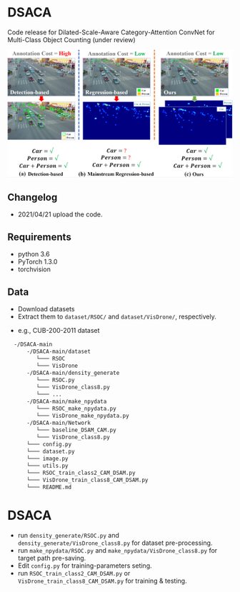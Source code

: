 # DSACA
Code release for Dilated-Scale-Aware Category-Attention ConvNet for Multi-Class Object Counting (under review)

![Image text](https://github.com/PRIS-CV/DSACA/blob/main/images/intro.png)

## Changelog
- 2021/04/21 upload the code.

## Requirements
- python 3.6
- PyTorch 1.3.0
- torchvision

## Data
- Download datasets
- Extract them to `dataset/RSOC/` and `dataset/VisDrone/`, respectively.
* e.g., CUB-200-2011 dataset
```
  -/DSACA-main
      -/DSACA-main/dataset
         └─── RSOC
         └─── VisDrone
      -/DSACA-main/density_generate
         └─── RSOC.py
         └─── VisDrone_class8.py
         └─── ...
      -/DSACA-main/make_npydata
         └─── RSOC_make_npydata.py
         └─── VisDrone_make_npydata.py
      -/DSACA-main/Network
         └─── baseline_DSAM_CAM.py
         └─── VisDrone_class8.py
      └─── config.py
      └─── dataset.py
      └─── image.py
      └─── utils.py
      └─── RSOC_train_class2_CAM_DSAM.py
      └─── VisDrone_train_class8_CAM_DSAM.py
      └─── README.md
 ```
 
# DSACA
- run `density_generate/RSOC.py` and `density_generate/VisDrone_class8.py` for dataset pre-processing.
- run `make_npydata/RSOC.py` and `make_npydata/VisDrone_class8.py` for target path pre-saving.
- Edit `config.py` for training-parameters seting.
- run `RSOC_train_class2_CAM_DSAM.py` or `VisDrone_train_class8_CAM_DSAM.py` for training & testing.
